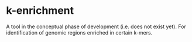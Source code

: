 # k-enrichment

A tool in the conceptual phase of development (i.e. does not exist yet). For identification of genomic regions enriched in certain k-mers.


